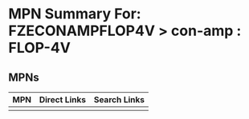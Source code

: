 



# MPN Summary For: FZECONAMPFLOP4V > con-amp : FLOP-4V

## MPNs
  

|MPN|Direct Links|Search Links|
| :--- | :--- | :--- |
||||

